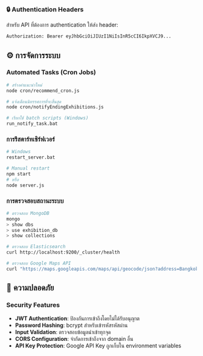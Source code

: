 ### 🔒 Authentication Headers

สำหรับ API ที่ต้องการ authentication ให้ส่ง header:
```bash
Authorization: Bearer eyJhbGciOiJIUzI1NiIsInR5cCI6IkpXVCJ9...
```

## ⚙️ การจัดการระบบ

### Automated Tasks (Cron Jobs)
```bash
# สร้างคำแนะนำใหม่
node cron/recommend_cron.js

# แจ้งเตือนนิทรรศการที่จะสิ้นสุด
node cron/notifyEndingExhibitions.js

# เรียกใช้ batch scripts (Windows)
run_notify_task.bat
```

### การรีสตาร์ทเซิร์ฟเวอร์
```bash
# Windows
restart_server.bat

# Manual restart
npm start
# หรือ
node server.js
```

### การตรวจสอบสถานะระบบ
```bash
# ตรวจสอบ MongoDB
mongo
> show dbs
> use exhibition_db
> show collections

# ตรวจสอบ Elasticsearch
curl http://localhost:9200/_cluster/health

# ตรวจสอบ Google Maps API
curl "https://maps.googleapis.com/maps/api/geocode/json?address=Bangkok&key=YOUR_API_KEY"
```

## 🔐 ความปลอดภัย

### Security Features
- **JWT Authentication**: ป้องกันการเข้าถึงโดยไม่ได้รับอนุญาต
- **Password Hashing**: bcrypt สำหรับเข้ารหัสรหัสผ่าน
- **Input Validation**: ตรวจสอบข้อมูลนำเข้าทุกจุด
- **CORS Configuration**: จำกัดการเข้าถึงจาก domain อื่น
- **API Key Protection**: Google API Key ถูกเก็บใน environment variables